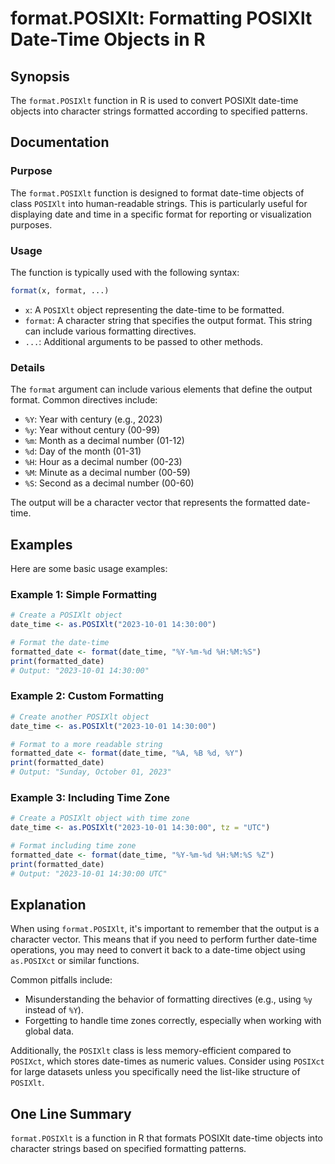 <!--
Meta Description: # format.POSIXlt: Formatting POSIXlt Date-Time Objects in R ## Synopsis The `format.POSIXlt` function in R is used to convert POSIXlt date-time object...
Meta Keywords: format, posixlt, time, date, output
-->

# format.POSIXlt: Formatting POSIXlt Date-Time Objects in R

## Synopsis
The `format.POSIXlt` function in R is used to convert POSIXlt date-time objects into character strings formatted according to specified patterns.

## Documentation
### Purpose
The `format.POSIXlt` function is designed to format date-time objects of class `POSIXlt` into human-readable strings. This is particularly useful for displaying date and time in a specific format for reporting or visualization purposes.

### Usage
The function is typically used with the following syntax:

```R
format(x, format, ...)
```

- `x`: A `POSIXlt` object representing the date-time to be formatted.
- `format`: A character string that specifies the output format. This string can include various formatting directives.
- `...`: Additional arguments to be passed to other methods.

### Details
The `format` argument can include various elements that define the output format. Common directives include:
- `%Y`: Year with century (e.g., 2023)
- `%y`: Year without century (00-99)
- `%m`: Month as a decimal number (01-12)
- `%d`: Day of the month (01-31)
- `%H`: Hour as a decimal number (00-23)
- `%M`: Minute as a decimal number (00-59)
- `%S`: Second as a decimal number (00-60)

The output will be a character vector that represents the formatted date-time.

## Examples
Here are some basic usage examples:

### Example 1: Simple Formatting
```R
# Create a POSIXlt object
date_time <- as.POSIXlt("2023-10-01 14:30:00")

# Format the date-time
formatted_date <- format(date_time, "%Y-%m-%d %H:%M:%S")
print(formatted_date)
# Output: "2023-10-01 14:30:00"
```

### Example 2: Custom Formatting
```R
# Create another POSIXlt object
date_time <- as.POSIXlt("2023-10-01 14:30:00")

# Format to a more readable string
formatted_date <- format(date_time, "%A, %B %d, %Y")
print(formatted_date)
# Output: "Sunday, October 01, 2023"
```

### Example 3: Including Time Zone
```R
# Create a POSIXlt object with time zone
date_time <- as.POSIXlt("2023-10-01 14:30:00", tz = "UTC")

# Format including time zone
formatted_date <- format(date_time, "%Y-%m-%d %H:%M:%S %Z")
print(formatted_date)
# Output: "2023-10-01 14:30:00 UTC"
```

## Explanation
When using `format.POSIXlt`, it's important to remember that the output is a character vector. This means that if you need to perform further date-time operations, you may need to convert it back to a date-time object using `as.POSIXct` or similar functions.

Common pitfalls include:
- Misunderstanding the behavior of formatting directives (e.g., using `%y` instead of `%Y`).
- Forgetting to handle time zones correctly, especially when working with global data.

Additionally, the `POSIXlt` class is less memory-efficient compared to `POSIXct`, which stores date-times as numeric values. Consider using `POSIXct` for large datasets unless you specifically need the list-like structure of `POSIXlt`.

## One Line Summary
`format.POSIXlt` is a function in R that formats POSIXlt date-time objects into character strings based on specified formatting patterns.